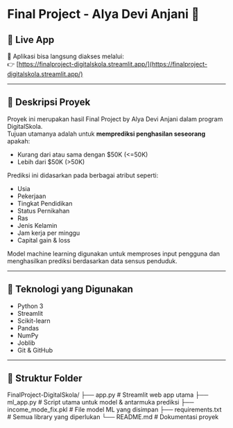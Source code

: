 # Final Project - Alya Devi Anjani 💼

## 🔗 Live App
🚀 Aplikasi bisa langsung diakses melalui:  
👉 [https://finalproject-digitalskola.streamlit.app/](https://finalproject-digitalskola.streamlit.app/)

---

## 📌 Deskripsi Proyek

Proyek ini merupakan hasil Final Project by Alya Devi Anjani dalam program DigitalSkola.  
Tujuan utamanya adalah untuk **memprediksi penghasilan seseorang** apakah:

- Kurang dari atau sama dengan \$50K (<=50K)  
- Lebih dari \$50K (>50K)

Prediksi ini didasarkan pada berbagai atribut seperti:

- Usia
- Pekerjaan
- Tingkat Pendidikan
- Status Pernikahan
- Ras
- Jenis Kelamin
- Jam kerja per minggu
- Capital gain & loss

Model machine learning digunakan untuk memproses input pengguna dan menghasilkan prediksi berdasarkan data sensus penduduk.

---

## 🧠 Teknologi yang Digunakan

- Python 3
- Streamlit
- Scikit-learn
- Pandas
- NumPy
- Joblib
- Git & GitHub

---

## 📂 Struktur Folder
FinalProject-DigitalSkola/
├── app.py # Streamlit web app utama
├── ml_app.py # Script utama untuk model & antarmuka prediksi
├── income_mode_fix.pkl # File model ML yang disimpan
├── requirements.txt # Semua library yang diperlukan
└── README.md # Dokumentasi proyek
